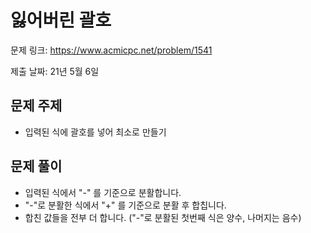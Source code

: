 # 잃어버린 괄호
문제 링크: https://www.acmicpc.net/problem/1541

제출 날짜: 21년 5월 6일

## 문제 주제
+ 입력된 식에 괄호를 넣어 최소로 만들기

## 문제 풀이
+ 입력된 식에서 "-" 를 기준으로 분활합니다.
+ "-"로 분활한 식에서 "+" 를 기준으로 분활 후 합칩니다.
+ 합친 값들을 전부 더 합니다. ("-"로 분활된 첫번째 식은 양수, 나머지는 음수)
